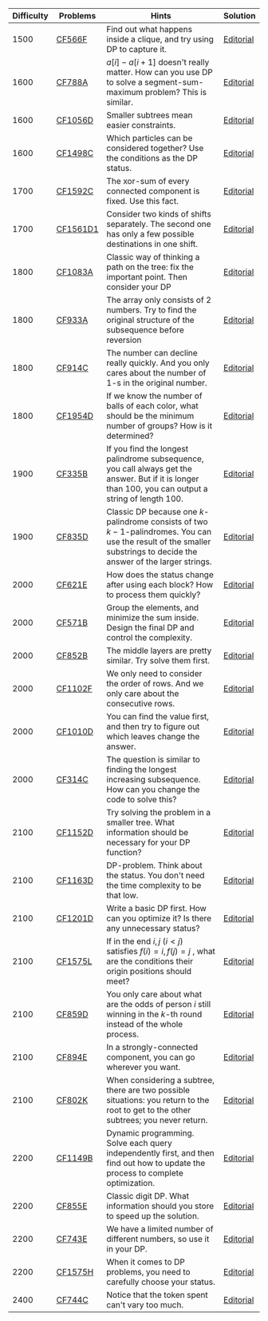 | Difficulty | Problems | Hints | Solution |
| -------- | -------- | -------- | -------- |
| 1500 | [CF566F](https://codeforces.com/problemset/problem/566/F) | Find out what happens inside a clique, and try using DP to capture it. | [Editorial](https://github.com/Yawn-Sean/Daily_CF_Problems/blob/main/daily_problems/2024/03/0322/solution/cf566f.md) |
| 1600 | [CF788A](https://codeforces.com/problemset/problem/788/A) | $a[i]-a[i+1]$ doesn't really matter. How can you use DP to solve a segment-sum-maximum problem? This is similar. | [Editorial](https://github.com/Yawn-Sean/Daily_CF_Problems/blob/main/daily_problems/2024/03/0314/solution/cf788a.md) |
| 1600 | [CF1056D](https://codeforces.com/problemset/problem/1056/D) | Smaller subtrees mean easier constraints. | [Editorial](https://github.com/Yawn-Sean/Daily_CF_Problems/blob/main/daily_problems/2024/05/0518/solution/cf1056d.md) |
| 1600 | [CF1498C](https://codeforces.com/problemset/problem/1498/C) | Which particles can be considered together? Use the conditions as the DP status. | [Editorial](https://github.com/Yawn-Sean/Daily_CF_Problems/blob/main/daily_problems/2024/06/0601/solution/cf1498c.md) |
| 1700 | [CF1592C](https://codeforces.com/problemset/problem/1592/C) | The xor-sum of every connected component is fixed. Use this fact. | [Editorial](https://github.com/Yawn-Sean/Daily_CF_Problems/blob/main/daily_problems/2024/04/0411/solution/cf1592c.md) |
| 1700 | [CF1561D1](https://codeforces.com/problemset/problem/1561/D1) | Consider two kinds of shifts separately. The second one has only a few possible destinations in one shift. | [Editorial](https://github.com/Yawn-Sean/Daily_CF_Problems/blob/main/daily_problems/2024/06/0606/solution/cf1561d1.md) |
| 1800 | [CF1083A](https://codeforces.com/problemset/problem/1083/A) | Classic way of thinking a path on the tree: fix the important point. Then consider your DP |[Editorial](https://github.com/Yawn-Sean/Daily_CF_Problems/blob/main/daily_problems/2024/03/0305/solution/cf1083a.md) | 
| 1800 | [CF933A](https://codeforces.com/problemset/problem/933/A) | The array only consists of $2$ numbers. Try to find the original structure of the subsequence before reversion | [Editorial](https://github.com/Yawn-Sean/Daily_CF_Problems/blob/main/daily_problems/2024/04/0415/solution/cf933a.md) |
| 1800 | [CF914C](https://codeforces.com/problemset/problem/914/C) | The number can decline really quickly. And you only cares about the number of $1$-s in the original number. | [Editorial](https://github.com/Yawn-Sean/Daily_CF_Problems/blob/main/daily_problems/2024/05/0514/solution/cf914c.md) |
| 1800 | [CF1954D](https://codeforces.com/problemset/problem/1954/D) | If we know the number of balls of each color, what should be the minimum number of groups? How is it determined? | [Editorial](https://github.com/Yawn-Sean/Daily_CF_Problems/blob/main/daily_problems/2024/05/0527/solution/cf1954d.md) |
| 1900 | [CF335B](https://codeforces.com/problemset/problem/335/B) | If you find the longest palindrome subsequence, you call always get the answer. But if it is longer than $100$, you can output a string of length $100$. | [Editorial](https://github.com/Yawn-Sean/Daily_CF_Problems/blob/main/daily_problems/2024/05/0520/solution/cf335b.md) |
| 1900 | [CF835D](https://codeforces.com/problemset/problem/835/D) | Classic DP because one $k$-palindrome consists of two $k-1$-palindromes. You can use the result of the smaller substrings to decide the answer of the larger strings. | [Editorial](https://github.com/Yawn-Sean/Daily_CF_Problems/blob/main/daily_problems/2024/05/0527/solution/cf835d.md) |
| 2000 | [CF621E](https://codeforces.com/problemset/problem/621/E) | How does the status change after using each block? How to process them quickly? | [Editorial](https://github.com/Yawn-Sean/Daily_CF_Problems/blob/main/daily_problems/2024/03/0306/solution/cf621e.md) |
| 2000 | [CF571B](https://codeforces.com/problemset/problem/571/B) | Group the elements, and minimize the sum inside. Design the final DP and control the complexity. | [Editorial](https://github.com/Yawn-Sean/Daily_CF_Problems/blob/main/daily_problems/2024/03/0320/solution/cf571b.md) |
| 2000 | [CF852B](https://codeforces.com/problemset/problem/852/B) | The middle layers are pretty similar. Try solve them first. | [Editorial](https://github.com/Yawn-Sean/Daily_CF_Problems/blob/main/daily_problems/2024/04/0404/solution/cf852b.md) |
| 2000 | [CF1102F](https://codeforces.com/problemset/problem/1102/F) | We only need to consider the order of rows. And we only care about the consecutive rows. | [Editorial](https://github.com/Yawn-Sean/Daily_CF_Problems/blob/main/daily_problems/2024/04/0410/solution/cf1102f.md) |
| 2000 | [CF1010D](https://codeforces.com/problemset/problem/1010/D) | You can find the value first, and then try to figure out which leaves change the answer. | [Editorial](https://github.com/Yawn-Sean/Daily_CF_Problems/blob/main/daily_problems/2024/04/0418/solution/cf1010d.md) |
| 2000 | [CF314C](https://codeforces.com/problemset/problem/314/C) | The question is similar to finding the longest increasing subsequence. How can you change the code to solve this? | [Editorial](https://github.com/Yawn-Sean/Daily_CF_Problems/blob/main/daily_problems/2024/05/0522/solution/cf314c.md) |
| 2100 | [CF1152D](https://codeforces.com/problemset/problem/1152/D) | Try solving the problem in a smaller tree. What information should be necessary for your DP function? | [Editorial](https://github.com/Yawn-Sean/Daily_CF_Problems/blob/main/daily_problems/2024/02/0228/solution/cf1152d.md) |
| 2100 | [CF1163D](https://codeforces.com/problemset/problem/1163/D) | DP-problem. Think about the status. You don't need the time complexity to be that low. | [Editorial](https://github.com/Yawn-Sean/Daily_CF_Problems/blob/main/daily_problems/2024/03/0328/solution/cf1163d.md) |
| 2100 | [CF1201D](https://codeforces.com/problemset/problem/1201/D) | Write a basic DP first. How can you optimize it? Is there any unnecessary status? | [Editorial](https://github.com/Yawn-Sean/Daily_CF_Problems/blob/main/daily_problems/2024/04/0413/solution/cf1201d.md) |
| 2100 | [CF1575L](https://codeforces.com/problemset/problem/1575/L) | If in the end $i,j\ (i\lt j)$ satisfies $f(i)=i,f(j)=j$ , what are the conditions their origin positions should meet? | [Editorial](https://github.com/Yawn-Sean/Daily_CF_Problems/blob/main/daily_problems/2024/05/0504/solution/cf1575l.md) |
| 2100 | [CF859D](https://codeforces.com/problemset/problem/859/D) | You only care about what are the odds of person $i$ still winning in the $k$-th round instead of the whole process. | [Editorial](https://github.com/Yawn-Sean/Daily_CF_Problems/blob/main/daily_problems/2024/05/0510/solution/cf859d.md) |
| 2100 | [CF894E](https://codeforces.com/problemset/problem/894/E) | In a strongly-connected component, you can go wherever you want. | [Editorial](https://github.com/Yawn-Sean/Daily_CF_Problems/blob/main/daily_problems/2024/05/0525/solution/cf894e.md) |
| 2100 | [CF802K](https://codeforces.com/problemset/problem/802/K) | When considering a subtree, there are two possible situations: you return to the root to get to the other subtrees; you never return. | [Editorial](https://github.com/Yawn-Sean/Daily_CF_Problems/blob/main/daily_problems/2024/06/0601/solution/cf802k.md) |
| 2200 | [CF1149B](https://codeforces.com/problemset/problem/1149/B) | Dynamic programming. Solve each query independently first, and then find out how to update the process to complete optimization. | [Editorial](https://github.com/Yawn-Sean/Daily_CF_Problems/blob/main/daily_problems/2024/02/0226/solution/cf1149b.md) |
| 2200 | [CF855E](https://codeforces.com/problemset/problem/855/E) | Classic digit DP. What information should you store to speed up the solution. | [Editorial](https://github.com/Yawn-Sean/Daily_CF_Problems/blob/main/daily_problems/2024/03/0307/solution/cf855e.md) |
| 2200 | [CF743E](https://codeforces.com/problemset/problem/743/E) | We have a limited number of different numbers, so use it in your DP. | [Editorial](https://github.com/Yawn-Sean/Daily_CF_Problems/blob/main/daily_problems/2024/03/0329/solution/cf743e.md) |
| 2200 | [CF1575H](https://codeforces.com/problemset/problem/1575/H) | When it comes to DP problems, you need to carefully choose your status. | [Editorial](https://github.com/Yawn-Sean/Daily_CF_Problems/blob/main/daily_problems/2024/05/0518/solution/cf1575h.md) |
| 2400 | [CF744C](https://codeforces.com/problemset/problem/744/C) | Notice that the token spent can't vary too much. | [Editorial](https://github.com/Yawn-Sean/Daily_CF_Problems/blob/main/daily_problems/2024/03/0330/solution/cf744c.md) |
